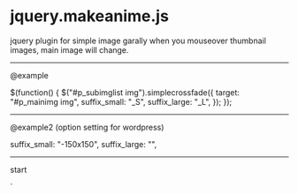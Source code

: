 # jquery.makeanime.js

jquery plugin for simple image garally
when you mouseover thumbnail images, main image will change.

---

@example

  $(function() {
   $("#p_subimglist img").simplecrossfade({
     target: "#p_mainimg img",
     suffix_small: "_S",
     suffix_large: "_L",
   });
 });

---

@example2
(option setting for wordpress)

  suffix_small: "-150x150",
  suffix_large: "",

---

start
<link rel="stylesheet" type="text/css" media="all" href="jquery.simplecrossfade.css" />
<script type="text/javascript" src="jquery.simplecrossfade.1.0.min.js"></script>
<script type="text/javascript">
(function($) {
  jQuery.fn.exists = function(){return this.length>0;}
  $(function(){
    if($('#thumblist img').exists()){
      $("#thumblist img").simplecrossfade({
        target        : "#targetparent img",
        suffix_small  : "_S",
        suffix_large  : "_L",
        speed_fadeout : 500,
        speed_fadein  : 500
      });
    }
  });
}(jQuery))
</script>`
